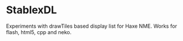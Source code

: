 StablexDL
=========

Experiments with drawTiles based display list for Haxe NME.
Works for flash, html5, cpp and neko.